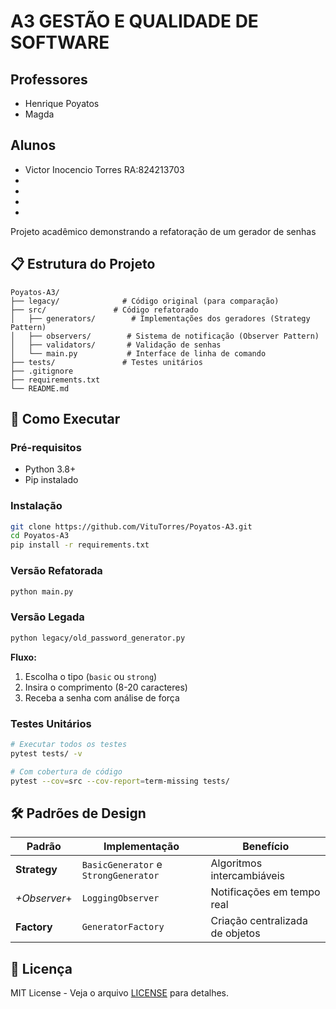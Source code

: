 # A3 GESTÃO E QUALIDADE DE SOFTWARE

## Professores
- Henrique Poyatos  
- Magda

## Alunos
- Victor Inocencio Torres RA:824213703
-
-
-
-

Projeto acadêmico demonstrando a refatoração de um gerador de senhas
## 📋 Estrutura do Projeto
```
Poyatos-A3/
├── legacy/              # Código original (para comparação)
├── src/               # Código refatorado
│   ├── generators/        # Implementações dos geradores (Strategy Pattern)
│   ├── observers/        # Sistema de notificação (Observer Pattern)
│   ├── validators/       # Validação de senhas
│   └── main.py           # Interface de linha de comando
├── tests/               # Testes unitários
├── .gitignore
├── requirements.txt
└── README.md
```

## 🚀 Como Executar

### Pré-requisitos
- Python 3.8+
- Pip instalado

### Instalação
```bash
git clone https://github.com/VituTorres/Poyatos-A3.git
cd Poyatos-A3
pip install -r requirements.txt
```

### Versão Refatorada
```bash
python main.py
```
### Versão Legada
```bash
python legacy/old_password_generator.py
```
**Fluxo:**
1. Escolha o tipo (`basic` ou `strong`)
2. Insira o comprimento (8-20 caracteres)
3. Receba a senha com análise de força

### Testes Unitários
```bash
# Executar todos os testes
pytest tests/ -v

# Com cobertura de código
pytest --cov=src --cov-report=term-missing tests/
```

## 🛠 Padrões de Design
| Padrão         | Implementação                        | Benefício                           |
|-----------------|----------------------------------------|-----------------------------------|
| **Strategy**    | `BasicGenerator` e `StrongGenerator`   | Algoritmos intercambiáveis        |
| *+Observer*+    | `LoggingObserver`                  | Notificações em tempo real       |
| **Factory**     | `GeneratorFactory`                | Criação centralizada de objetos   |


## 📝 Licença
MIT License - Veja o arquivo [LICENSE](LICENSE) para detalhes.
